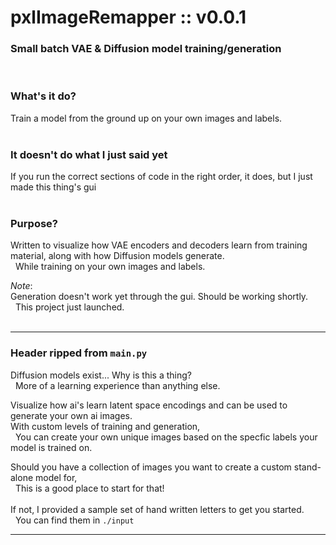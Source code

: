 # pxlImageRemapper :: v0.0.1
### Small batch VAE & Diffusion model training/generation
&nbsp;
### What's it do?
Train a model from the ground up on your own images and labels.
<br/>&nbsp;

### It doesn't do what I just said yet
If you run the correct sections of code in the right order, it does, but I just made this thing's gui
<br/>&nbsp;

### Purpose?
Written to visualize how VAE encoders and decoders learn from training material, along with how Diffusion models generate.
<br/>&nbsp; While training on your own images and labels.

*Note*:
<br/>Generation doesn't work yet through the gui.  Should be working shortly.
<br/>&nbsp; This project just launched.
<br/>&nbsp;

---

### Header ripped from `main.py`
Diffusion models exist... Why is this a thing?     
&nbsp; More of a learning experience than anything else.

Visualize how ai's learn latent space encodings and can be used to generate your own ai images.      
With custom levels of training and generation,
<br/>&nbsp; You can create your own unique images based on the specfic labels your model is trained on.     

Should you have a collection of images you want to create a custom stand-alone model for,
<br/>&nbsp; This is a good place to start for that!        
<br/>If not, I provided a sample set of hand written letters to get you started.
<br/>&nbsp; You can find them in `./input`

---
